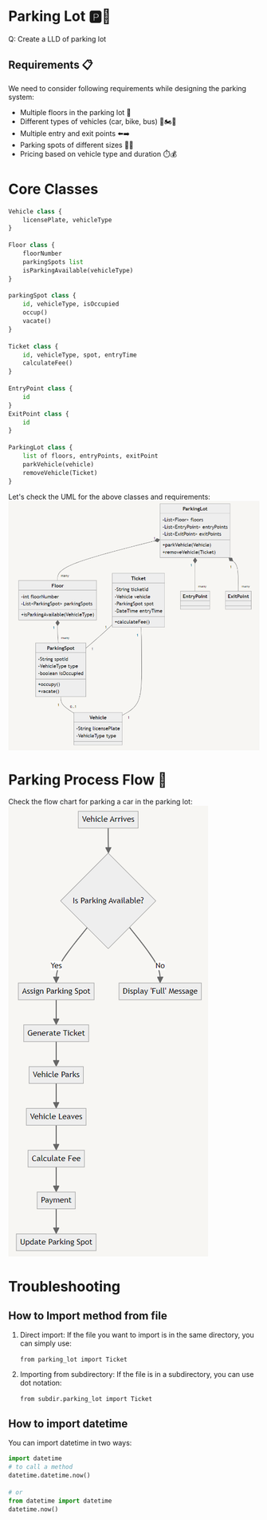 # Parking Lot 🅿️🚗

Q: Create a LLD of parking lot

## Requirements 📋

We need to consider following requirements while designing the parking system:
- Multiple floors in the parking lot 🏢
- Different types of vehicles (car, bike, bus) 🚗🏍️🚌
- Multiple entry and exit points ⬅️➡️
- Parking spots of different sizes 🔲🔳
- Pricing based on vehicle type and duration ⏱️💰

# Core Classes

```python
Vehicle class {
    licensePlate, vehicleType
}

Floor class {
    floorNumber
    parkingSpots list
    isParkingAvailable(vehicleType)
} 

parkingSpot class {
    id, vehicleType, isOccupied
    occup()
    vacate()
}

Ticket class {
    id, vehicleType, spot, entryTime
    calculateFee()
}

EntryPoint class {
    id
}
ExitPoint class {
    id
}

ParkingLot class {
    list of floors, entryPoints, exitPoint
    parkVehicle(vehicle)
    removeVehicle(Ticket)
}
```

Let's check the UML for the above classes and requirements:
![UML Diagram](image.png)

# Parking Process Flow 🔄

Check the flow chart for parking a car in the parking lot:
![Parking Flow](image-1.png)


# Troubleshooting

## How to Import method from file

1. Direct import: If the file you want to import is in the same directory, you can simply use: 
    
    `from parking_lot import Ticket`
2. Importing from subdirectory: If the file is in a subdirectory, you can use dot notation: 

    `from subdir.parking_lot import Ticket`

## How to import datetime

You can import datetime in two ways:
```python
import datetime
# to call a method
datetime.datetime.now()

# or
from datetime import datetime
datetime.now()
```

